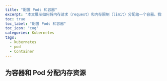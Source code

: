 ```yaml
---
title: "配置 Pods 和容器"
excerpt: "本文展示如何将内存请求（request）和内存限制（limit）分配给一个容器。我们保障容器拥有它请求数量的内存，但不允许使用超过限制数量的内存。"
toc: true
toc_label: "配置 Pods 和容器"
toc_icon: "cog"
categories: Kubernetes
tags:
  - kubernetes
  - pod
  - Container
---
```


## 为容器和 Pod 分配内存资源